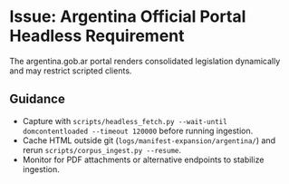 # Issue: Argentina Official Portal Headless Requirement

The argentina.gob.ar portal renders consolidated legislation dynamically and may restrict scripted
clients.

## Guidance
- Capture with `scripts/headless_fetch.py --wait-until domcontentloaded --timeout 120000` before running
  ingestion.
- Cache HTML outside git (`logs/manifest-expansion/argentina/`) and rerun `scripts/corpus_ingest.py --resume`.
- Monitor for PDF attachments or alternative endpoints to stabilize ingestion.
